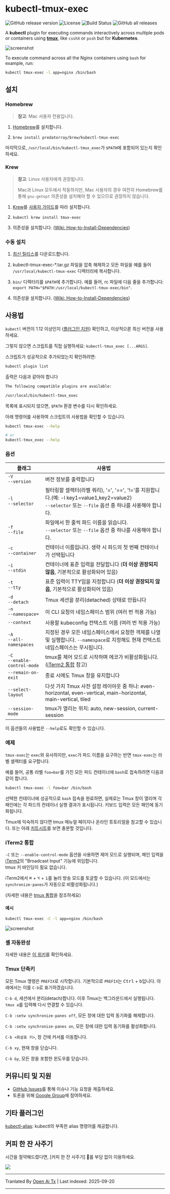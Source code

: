# kubectl-tmux-exec

![GitHub release version](https://img.shields.io/github/v/release/predatorray/kubectl-tmux-exec)
![License](https://img.shields.io/github/license/predatorray/kubectl-tmux-exec)
![Build Status](https://img.shields.io/github/actions/workflow/status/predatorray/kubectl-tmux-exec/ci.yml?branch=master)
![GitHub all releases](https://img.shields.io/github/downloads/predatorray/kubectl-tmux-exec/total)

A **kubectl** plugin for executing commands interactively across multiple pods or containers using [**tmux**](https://github.com/tmux/tmux),
like `csshX` or `pssh` but for **Kubernetes**.

![screenshot](https://raw.githubusercontent.com/predatorray/kubectl-tmux-exec/master/../assets/screenshot.png?raw=true)

To execute command across all the Nginx containers using `bash` for example, run:

```sh
kubectl tmux-exec -l app=nginx /bin/bash
```
## 설치 

### Homebrew

> **참고**: Mac 사용자 전용입니다.

1. [Homebrew](https://brew.sh/)를 설치합니다.

2. `brew install predatorray/brew/kubectl-tmux-exec`

마지막으로, `/usr/local/bin/kubectl-tmux_exec`가 `$PATH`에 포함되어 있는지 확인하세요.

### Krew

> **참고**: Linux 사용자에게 권장됩니다.
> 
> Mac과 Linux 모두에서 작동하지만, Mac 사용자의 경우 여전히 Homebrew를 통해 `gnu-getopt` 의존성을 설치해야 할 수 있으므로 권장하지 않습니다.

1. [Krew](https://krew.sigs.k8s.io/)를 [사용자 가이드](https://krew.sigs.k8s.io/docs/user-guide/setup/install/)를 따라 설치합니다.

2. `kubectl krew install tmux-exec`

3. 의존성을 설치합니다. ([Wiki: How-to-Install-Dependencies](https://github.com/predatorray/kubectl-tmux-exec/wiki/How-to-Install-Dependencies))

### 수동 설치

1. [최신 릴리스](https://github.com/predatorray/kubectl-tmux-exec/releases/latest)를 다운로드합니다.

2. kubectl-tmux-exec-*.tar.gz 파일을 압축 해제하고 모든 파일을 예를 들어 `/usr/local/kubectl-tmux-exec` 디렉터리에 복사합니다.

3. `bin/` 디렉터리를 `$PATH`에 추가합니다. 예를 들어, rc 파일에 다음 줄을 추가합니다: `export PATH="$PATH:/usr/local/kubectl-tmux-exec/bin"`.

4. 의존성을 설치합니다. ([Wiki: How-to-Install-Dependencies](https://github.com/predatorray/kubectl-tmux-exec/wiki/How-to-Install-Dependencies))

## 사용법

`kubectl` 버전이 1.12 이상인지 ([플러그인 지원]) 확인하고, 이상적으론 최신 버전을 사용하세요.

그렇지 않으면 스크립트를 직접 실행하세요: `kubectl-tmux_exec [...ARGS]`.


스크립트가 성공적으로 추가되었는지 확인하려면:

```sh
kubectl plugin list
```
출력은 다음과 같아야 합니다


```txt
The following compatible plugins are available:

/usr/local/bin/kubectl-tmux_exec
```
목록에 표시되지 않으면, `$PATH` 환경 변수를 다시 확인하세요.

아래 명령어를 사용하여 스크립트의 사용법을 확인할 수 있습니다.


```sh
kubectl tmux-exec --help

# or
kubectl-tmux_exec --help
```
### 옵션

| 플래그                          | 사용법                                                                                                                                                      |
|--------------------------------|-------------------------------------------------------------------------------------------------------------------------------------------------------------|
| `-V`<br>`--version`             | 버전 정보를 출력합니다                                                                                                                                       |
| `-l`<br>`--selector`            | 필터링할 셀렉터(라벨 쿼리), '=', '==', '!='를 지원합니다.(예: -l key1=value1,key2=value2)<br>`--selector` 또는 `--file` 옵션 중 하나를 사용해야 합니다.        |
| `-f`<br>`--file`                | 파일에서 한 줄씩 파드 이름을 읽습니다.<br>`--selector` 또는 `--file` 옵션 중 하나를 사용해야 합니다.                                                        |
| `-c`<br>`--container`           | 컨테이너 이름입니다. 생략 시 파드의 첫 번째 컨테이너가 선택됩니다                                                                                               |
| `-i`<br>`--stdin`               | 컨테이너에 표준 입력을 전달합니다 (**더 이상 권장되지 않음**, 기본적으로 활성화되어 있음)                                                                    |
| `-t`<br>`--tty`                 | 표준 입력이 TTY임을 지정합니다 (**더 이상 권장되지 않음**, 기본적으로 활성화되어 있음)                                                                        |
| `-d`<br>`--detach`              | Tmux 세션을 분리(detached) 상태로 만듭니다                                                                                                                   |
| `-n`<br>`--namespace=`          | 이 CLI 요청의 네임스페이스 범위 (여러 번 적용 가능)                                                                                                          |
| `--context`                     | 사용할 kubeconfig 컨텍스트 이름 (여러 번 적용 가능)                                                                                                         |
| `-A`<br>`--all-namespaces`      | 지정된 경우 모든 네임스페이스에서 요청한 객체를 나열 및 실행합니다. `--namespace`로 지정해도 현재 컨텍스트 네임스페이스는 무시됩니다.                         |
| `-C`<br>`--enable-control-mode` | tmux를 제어 모드로 시작하며 에코가 비활성화됩니다. ([iTerm2 통합](#iterm2-integration) 참고)                                                                  |
| `--remain-on-exit`              | 종료 시에도 Tmux 창을 유지합니다                                                                                                                             |
| `--select-layout`               | 다섯 가지 Tmux 사전 설정 레이아웃 중 하나: even-horizontal, even-vertical, main-horizontal, main-vertical, tiled                                            |
| `--session-mode`                | tmux가 열리는 위치: auto, new-session, current-session                                                                                                      |

이 옵션들의 사용법은 `--help`로도 확인할 수 있습니다.

### 예제

`tmux-exec`는 `exec`와 유사하지만, `exec`가 파드 이름을 요구하는 반면 `tmux-exec`는 라벨 셀렉터를 요구합니다.

예를 들어, 공통 라벨 `foo=bar`를 가진 모든 파드 컨테이너에 `bash`로 접속하려면 다음과 같이 합니다.


```sh
kubectl tmux-exec -l foo=bar /bin/bash
```
선택한 컨테이너에 성공적으로 `bash` 접속을 완료하면, 실제로는 Tmux 창이 열리며 각 패인에는 각 파드의 컨테이너 실행 결과가 표시됩니다. 키보드 입력은 모든 패인에 동기화됩니다.

Tmux에 익숙하지 않다면 tmux 매뉴얼 페이지나 온라인 튜토리얼을 참고할 수 있습니다. 또는 아래 [치트시트](#tmux-cheatsheet)를 보면 충분할 것입니다.

### iTerm2 통합

`-C` 또는 `--enable-control-mode` 옵션을 사용하면 제어 모드로 실행되며, 패인 입력을 [iTerm2]의 "Broadcast Input" 기능에 위임합니다.  
tmux 키 바인딩이 필요 없습니다.

iTerm2에서 <kbd>⌘</kbd> + <kbd>⌥</kbd> + <kbd>i</kbd>를 눌러 방송 모드를 토글할 수 있습니다. (이 모드에서는 `synchronize-panes`가 자동으로 비활성화됩니다.)

(자세한 내용은 [tmux 통합](https://iterm2.com/documentation-tmux-integration.html)을 참조하세요)

#### 예시


```sh
kubectl tmux-exec -C -l app=nginx /bin/bash
```
![screenshot](https://raw.githubusercontent.com/predatorray/kubectl-tmux-exec/master/../assets/screenshot-iterm2-integration.png?raw=true)

### 셸 자동완성

자세한 내용은 [이 위키](https://github.com/predatorray/kubectl-tmux-exec/wiki/Shell-Auto-completion)를 확인하세요.

### Tmux 단축키

모든 Tmux 명령은 `PREFIX`로 시작합니다. 기본적으로 `PREFIX`는 <kbd>Ctrl</kbd> + <kbd>b</kbd>입니다. 아래에서는 이를 `C-b`로 표기하겠습니다.

`C-b d`, 세션에서 분리(detach)합니다. 이후 Tmux는 백그라운드에서 실행됩니다. `tmux a`를 입력해 다시 연결할 수 있습니다.

`C-b :setw synchronize-panes off`, 모든 창에 대한 입력 동기화를 해제합니다.

`C-b :setw synchronize-panes on`, 모든 창에 대한 입력 동기화를 활성화합니다.

`C-b <화살표 키>`, 창 간에 커서를 이동합니다.

`C-b xy`, 현재 창을 닫습니다.

`C-b &y`, 모든 창을 포함한 윈도우를 닫습니다.

## 커뮤니티 및 지원

- [GitHub Issues]((https://github.com/predatorray/kubectl-tmux-exec/issues/new))를 통해 이슈나 기능 요청을 제출하세요.
- 토론을 위해 [Google Group](https://groups.google.com/g/kubectl-tmux-exec)에 참여하세요.

## 기타 플러그인

[kubectl-alias](https://github.com/predatorray/kubectl-alias): kubectl의 부족한 alias 명령어를 제공합니다.

## 커피 한 잔 사주기

시간을 절약해드렸다면, [커피 한 잔 사주기] 🙌를 부담 없이 이용하세요.

[![](https://www.buymeacoffee.com/assets/img/custom_images/orange_img.png)][buy me a coffee]

[buy me a coffee]: https://buymeacoffee.com/predatorray
[iTerm2]: https://iterm2.com/index.html

[플러그인 지원]: https://kubernetes.io/docs/tasks/extend-kubectl/kubectl-plugins/


---

Tranlated By [Open Ai Tx](https://github.com/OpenAiTx/OpenAiTx) | Last indexed: 2025-09-20

---